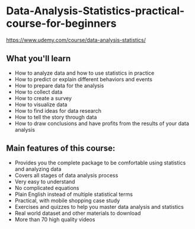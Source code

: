 # Data-Analysis-Statistics-practical-course-for-beginners
https://www.udemy.com/course/data-analysis-statistics/

## What you'll learn
- How to analyze data and how to use statistics in practice
- How to predict or explain different behaviors and events
- How to prepare data for the analysis
- How to collect data
- How to create a survey
- How to visualize data
- How to find ideas for data research
- How to tell the story through data
- How to draw conclusions and have profits from the results of your data analysis

## Main features of this course:
- Provides you the complete package to be comfortable using statistics and analyzing data
- Covers all stages of data analysis process
- Very easy to understand
- No complicated equations
- Plain English instead of multiple statistical terms
- Practical, with mobile shopping case study
- Exercises and quizzes to help you master data analysis and statistics
- Real world dataset and other materials to download
- More than 70 high quality videos

